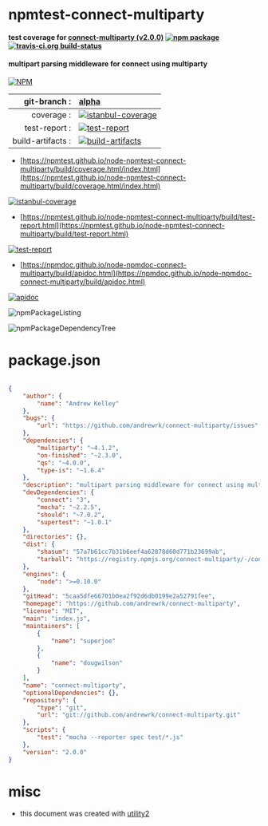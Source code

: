 # npmtest-connect-multiparty

#### test coverage for  [connect-multiparty (v2.0.0)](https://github.com/andrewrk/connect-multiparty)  [![npm package](https://img.shields.io/npm/v/npmtest-connect-multiparty.svg?style=flat-square)](https://www.npmjs.org/package/npmtest-connect-multiparty) [![travis-ci.org build-status](https://api.travis-ci.org/npmtest/node-npmtest-connect-multiparty.svg)](https://travis-ci.org/npmtest/node-npmtest-connect-multiparty)

#### multipart parsing middleware for connect using multiparty

[![NPM](https://nodei.co/npm/connect-multiparty.png?downloads=true&downloadRank=true&stars=true)](https://www.npmjs.com/package/connect-multiparty)

| git-branch : | [alpha](https://github.com/npmtest/node-npmtest-connect-multiparty/tree/alpha)|
|--:|:--|
| coverage : | [![istanbul-coverage](https://npmtest.github.io/node-npmtest-connect-multiparty/build/coverage.badge.svg)](https://npmtest.github.io/node-npmtest-connect-multiparty/build/coverage.html/index.html)|
| test-report : | [![test-report](https://npmtest.github.io/node-npmtest-connect-multiparty/build/test-report.badge.svg)](https://npmtest.github.io/node-npmtest-connect-multiparty/build/test-report.html)|
| build-artifacts : | [![build-artifacts](https://npmtest.github.io/node-npmtest-connect-multiparty/glyphicons_144_folder_open.png)](https://github.com/npmtest/node-npmtest-connect-multiparty/tree/gh-pages/build)|

- [https://npmtest.github.io/node-npmtest-connect-multiparty/build/coverage.html/index.html](https://npmtest.github.io/node-npmtest-connect-multiparty/build/coverage.html/index.html)

[![istanbul-coverage](https://npmtest.github.io/node-npmtest-connect-multiparty/build/screenCapture.buildCi.browser.%252Ftmp%252Fbuild%252Fcoverage.lib.html.png)](https://npmtest.github.io/node-npmtest-connect-multiparty/build/coverage.html/index.html)

- [https://npmtest.github.io/node-npmtest-connect-multiparty/build/test-report.html](https://npmtest.github.io/node-npmtest-connect-multiparty/build/test-report.html)

[![test-report](https://npmtest.github.io/node-npmtest-connect-multiparty/build/screenCapture.buildCi.browser.%252Ftmp%252Fbuild%252Ftest-report.html.png)](https://npmtest.github.io/node-npmtest-connect-multiparty/build/test-report.html)

- [https://npmdoc.github.io/node-npmdoc-connect-multiparty/build/apidoc.html](https://npmdoc.github.io/node-npmdoc-connect-multiparty/build/apidoc.html)

[![apidoc](https://npmdoc.github.io/node-npmdoc-connect-multiparty/build/screenCapture.buildCi.browser.%252Ftmp%252Fbuild%252Fapidoc.html.png)](https://npmdoc.github.io/node-npmdoc-connect-multiparty/build/apidoc.html)

![npmPackageListing](https://npmtest.github.io/node-npmtest-connect-multiparty/build/screenCapture.npmPackageListing.svg)

![npmPackageDependencyTree](https://npmtest.github.io/node-npmtest-connect-multiparty/build/screenCapture.npmPackageDependencyTree.svg)



# package.json

```json

{
    "author": {
        "name": "Andrew Kelley"
    },
    "bugs": {
        "url": "https://github.com/andrewrk/connect-multiparty/issues"
    },
    "dependencies": {
        "multiparty": "~4.1.2",
        "on-finished": "~2.3.0",
        "qs": "~4.0.0",
        "type-is": "~1.6.4"
    },
    "description": "multipart parsing middleware for connect using multiparty",
    "devDependencies": {
        "connect": "3",
        "mocha": "~2.2.5",
        "should": "~7.0.2",
        "supertest": "~1.0.1"
    },
    "directories": {},
    "dist": {
        "shasum": "57a7b61cc7b31b6eef4a62878d60d771b23699ab",
        "tarball": "https://registry.npmjs.org/connect-multiparty/-/connect-multiparty-2.0.0.tgz"
    },
    "engines": {
        "node": ">=0.10.0"
    },
    "gitHead": "5caa5dfe66701b0ea2f92d6db0199e2a52791fee",
    "homepage": "https://github.com/andrewrk/connect-multiparty",
    "license": "MIT",
    "main": "index.js",
    "maintainers": [
        {
            "name": "superjoe"
        },
        {
            "name": "dougwilson"
        }
    ],
    "name": "connect-multiparty",
    "optionalDependencies": {},
    "repository": {
        "type": "git",
        "url": "git://github.com/andrewrk/connect-multiparty.git"
    },
    "scripts": {
        "test": "mocha --reporter spec test/*.js"
    },
    "version": "2.0.0"
}
```



# misc
- this document was created with [utility2](https://github.com/kaizhu256/node-utility2)
